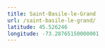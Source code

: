 ```yaml
---
title: Saint-Basile-le-Grand
url: /saint-basile-le-grand/
latitude: 45.526246
longitude: -73.28765150000001
---
```

